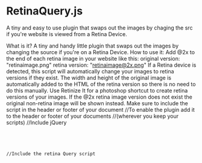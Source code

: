 RetinaQuery.js
==============

A tiny and easy to use plugin that swaps out the images by chaging the src if you're website is viewed from a Retina Device.

What is it?
A tiny and handy little plugin that swaps out the images by changing the source if you're on a Retina Device.
How to use it:
Add @2x to the end of each retina image in your website like this: 
original version: "retinaimage.png" 
retina version: "retinaimage@2x.png"
If a Retina device is detected, this script will automatically change your images to retina versions if they exist. 
The width and height of the original image is automatically added to the HTML of the retina version so there is no need to do this manually.
Use Retinize It for a photoshop shortcut to create retina versions of your images.
If the @2x retina image version does not exist the original non-retina image will be shown instead.
Make sure to include the script in the header or footer of your document
//To enable the plugin add it to the header or footer of your documents 
//(wherever you keep your scripts)
//Include jQuery
<code>
 <script src="yourfolder/jquery.js"></script>
//Include the retina Query script
 <script src="yourfolder/retina-query.js"><script/>
//Apply retina query to all elements in the body, a.k.a everything
 <script>
 $('body').retinaQuery();
 
//Disable retina on specific elements, of course you can change the class to anything you like
 $('.noretina').retinaQuery({nope: true});
 
//Force retina on specific elements, of course you can change the class to anything you like
 $('.forceretina').retinaQuery({force: true})
 </script>

</code>
